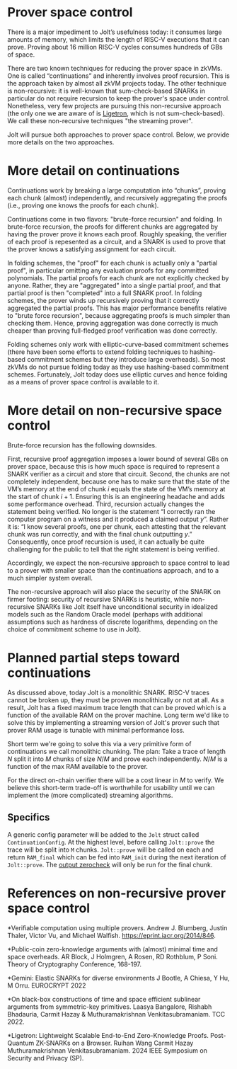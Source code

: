 # Prover space control

There is a major impediment to Jolt’s usefulness today: it consumes large amounts of memory, which limits the length of RISC-V executions that it can prove. Proving about 16 million RISC-V cycles consumes hundreds of GBs of space.

There are two known techniques for reducing the prover space in zkVMs. One is called “continuations” and inherently involves proof recursion. This is the approach taken by almost all zkVM projects today. The other technique is non-recursive: it is well-known that sum-check-based SNARKs in particular do not require recursion to keep the prover's space under control.  Nonetheless, very few projects are pursuing this non-recursive approach (the only one we are aware of is [Ligetron](https://www.computer.org/csdl/proceedings-article/sp/2024/313000a086/1RjEaU3iZEY), which is not sum-check-based). We call these non-recursive techniques "the streaming prover".

Jolt will pursue both approaches to prover space control. Below, we provide more details on the two approaches.

# More detail on continuations

Continuations work by breaking a large computation into “chunks”, proving each chunk (almost) independently, and recursively aggregating the proofs (i.e., proving one knows the proofs for each chunk). 

Continuations come in two flavors: "brute-force recursion" and folding. In brute-force recursion, the proofs for different chunks are aggregated by having the prover prove it knows each proof. Roughly speaking, the verifier of each proof is repesented as a circuit, and a SNARK is used to prove that the prover knows a satisfying assignment for each circuit. 

In folding schemes, the "proof" for each chunk is actually only a "partial proof", in particular omitting any evaluation proofs for any committed polynomials. The partial proofs for each chunk are not explicitly checked by anyone. Rather, they are "aggregated" into a single partial proof, and that partial proof is then "completed" into a full SNARK proof. In folding schemes, the prover winds up recursively proving that it correctly aggregated the partial proofs. This has major performance benefits relative to "brute force recursion", because aggregating proofs is much simpler than checking them. Hence, proving aggregation was done correctly is much cheaper than proving full-fledged proof verification was done correctly.

Folding schemes only work with elliptic-curve-based commitment schemes (there have been some efforts to extend folding techniques to hashing-based commitment schemes but they introduce large overheads). So most zkVMs do not pursue folding today as they use hashing-based commitment schemes. Fortunately, Jolt today does use elliptic curves and hence folding as a means of prover space control is available to it.

# More detail on non-recursive space control

Brute-force recursion has the following downsides.

First, recursive proof aggregation imposes a lower bound of several GBs on prover space, because this is how much space is required to represent a SNARK verifier as a circuit and store that circuit. Second, the chunks are not completely independent, because one has to make sure that the state of the VM’s memory at the end of chunk $i$ equals the state of the VM’s memory at the start of chunk $i+1$. Ensuring this is an engineering headache and adds some performance overhead. Third, recursion actually changes the statement being verified. No longer is the statement “I correctly ran the computer program on a witness and it produced a claimed output $y$”. Rather it is: “I know several proofs, one per chunk, each attesting that the relevant chunk was run correctly, and with the final chunk outputting $y$.” Consequently, once proof recursion is used, it can actually be quite challenging for the public to tell that the right statement is being verified. 

Accordingly, we expect the non-recursive approach to space control to lead to a prover with smaller space than the continuations approach, and to a much simpler system overall. 

The non-recursive approach will also place the security of the SNARK on firmer footing: security of recursive SNARKs is heuristic, while non-recursive SNARKs like Jolt itself have unconditional security in idealized models such as the Random Oracle model (perhaps with additional assumptions such as hardness of discrete logarithms, depending on the choice of commitment scheme to use in Jolt). 


# Planned partial steps toward continuations
As discussed above, today Jolt is a monolithic SNARK. RISC-V traces cannot be broken up, they must be proven monolithically or not at all. As a result, Jolt has a fixed maximum trace length that can be proved which is a function of the available RAM on the prover machine. Long term we'd like to solve this by implementing a streaming version of Jolt's prover such that prover RAM usage is tunable with minimal performance loss. 

Short term we're going to solve this via a very primitive form of continuations we call monolithic chunking. The plan: Take a trace of length $N$ split it into $M$ chunks of size $N/M$ and prove each independently. $N/M$ is a function of the max RAM available to the prover. 

For the direct on-chain verifier there will be a cost linear in $M$ to verify. We believe this short-term trade-off is worthwhile for usability until we can implement the (more complicated) streaming algorithms. 

## Specifics
A generic config parameter will be added to the `Jolt` struct called `ContinuationConfig`. At the highest level, before calling `Jolt::prove` the trace will be split into `M` chunks. `Jolt::prove` will be called on each and return `RAM_final` which can be fed into `RAM_init` during the next iteration of `Jolt::prove`. The [output zerocheck](https://jolt.a16zcrypto.com/how/read_write_memory.html#ouputs-and-panic) will only be run for the final chunk. 

# References on non-recursive prover space control

*Verifiable computation using multiple provers. Andrew J. Blumberg, Justin Thaler, Victor Vu, and Michael Walfish. https://eprint.iacr.org/2014/846.

*Public-coin zero-knowledge arguments with (almost) minimal time and space overheads. AR Block, J Holmgren, A Rosen, RD Rothblum, P Soni. Theory of Cryptography Conference, 168-197.

*Gemini: Elastic SNARKs for diverse environments J Bootle, A Chiesa, Y Hu, M Orru. EUROCRYPT 2022

*On black-box constructions of time and space efficient sublinear arguments from symmetric-key primitives. Laasya Bangalore, Rishabh Bhadauria, Carmit Hazay & Muthuramakrishnan Venkitasubramaniam. TCC 2022.

*Ligetron: Lightweight Scalable End-to-End Zero-Knowledge Proofs. Post-Quantum ZK-SNARKs on a Browser. Ruihan Wang  Carmit Hazay  Muthuramakrishnan Venkitasubramaniam. 2024 IEEE Symposium on Security and Privacy (SP).
